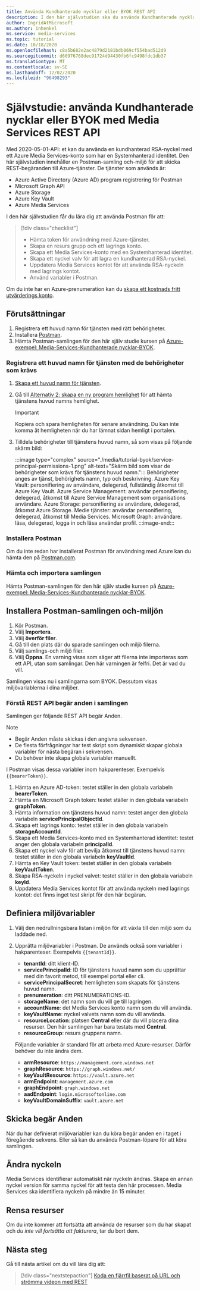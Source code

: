 ```yaml
---
title: Använda Kundhanterade nycklar eller BYOK REST API
description: I den här självstudien ska du använda Kundhanterade nycklar eller ta med din egen nyckel (BYOK) med ett Azure Media Services lagrings konto.
author: IngridAtMicrosoft
ms.author: inhenkel
ms.service: media-services
ms.topic: tutorial
ms.date: 10/18/2020
ms.openlocfilehash: c8a5b682e2ac4879d2181bdb069cf554bad512d9
ms.sourcegitcommit: d60976768dec91724d94430fb6fc9498fdc1db37
ms.translationtype: MT
ms.contentlocale: sv-SE
ms.lasthandoff: 12/02/2020
ms.locfileid: "96498293"
---
```

# <a name="tutorial-use-customer-managed-keys-or-byok-with-media-services-rest-api"></a>Självstudie: använda Kundhanterade nycklar eller BYOK med Media Services REST API

Med 2020-05-01-API: et kan du använda en kundhanterad RSA-nyckel med ett Azure Media Services-konto som har en Systemhanterad identitet. Den här självstudien innehåller en Postman-samling och-miljö för att skicka REST-begäranden till Azure-tjänster. De tjänster som används är:

- Azure Active Directory (Azure AD) program registrering för Postman
- Microsoft Graph API
- Azure Storage
- Azure Key Vault
- Azure Media Services

I den här självstudien får du lära dig att använda Postman för att:

> [!div class="checklist"]
> - Hämta token för användning med Azure-tjänster.
> - Skapa en resurs grupp och ett lagrings konto.
> - Skapa ett Media Services-konto med en Systemhanterad identitet.
> - Skapa ett nyckel valv för att lagra en kundhanterad RSA-nyckel.
> - Uppdatera Media Services kontot för att använda RSA-nyckeln med lagrings kontot.
> - Använd variabler i Postman.

Om du inte har en Azure-prenumeration kan du [skapa ett kostnads fritt utvärderings konto](https://azure.microsoft.com/free/).

## <a name="prerequisites"></a>Förutsättningar

1. Registrera ett huvud namn för tjänsten med rätt behörigheter.
1. Installera [Postman](https://www.postman.com).
1. Hämta Postman-samlingen för den här själv studie kursen på [Azure-exempel: Media-Services-Kundhanterade nycklar-BYOK](https://github.com/Azure-Samples/media-services-customer-managed-keys-byok).

### <a name="register-a-service-principal-with-the-needed-permissions"></a>Registrera ett huvud namn för tjänsten med de behörigheter som krävs

1. [Skapa ett huvud namn för tjänsten](../../active-directory/develop/howto-create-service-principal-portal.md).
1. Gå till [Alternativ 2: skapa en ny program hemlighet](../../active-directory/develop/howto-create-service-principal-portal.md#authentication-two-options) för att hämta tjänstens huvud namns hemlighet.

   > [!IMPORTANT]
   >Kopiera och spara hemligheten för senare användning. Du kan inte komma åt hemligheten när du har lämnat sidan hemligt i portalen.

1. Tilldela behörigheter till tjänstens huvud namn, så som visas på följande skärm bild:

   :::image type="complex" source="./media/tutorial-byok/service-principal-permissions-1.png" alt-text="Skärm bild som visar de behörigheter som krävs för tjänstens huvud namn.":::
   Behörigheter anges av tjänst, behörighets namn, typ och beskrivning. Azure Key Vault: personifiering av användare, delegerad, fullständig åtkomst till Azure Key Vault. Azure Service Management: användar personifiering, delegerad, åtkomst till Azure Service Management som organisations användare. Azure Storage: personifiering av användare, delegerad, åtkomst Azure Storage. Medie tjänster: användar personifiering, delegerad, åtkomst till Media Services. Microsoft Graph: användare. läsa, delegerad, logga in och läsa användar profil.
   :::image-end:::

### <a name="install-postman"></a>Installera Postman

Om du inte redan har installerat Postman för användning med Azure kan du hämta den på [Postman.com](https://www.postman.com/).

### <a name="download-and-import-the-collection"></a>Hämta och importera samlingen

Hämta Postman-samlingen för den här själv studie kursen på [Azure-exempel: Media-Services-Kundhanterade nycklar-BYOK](https://github.com/Azure-Samples/media-services-customer-managed-keys-byok).

## <a name="install-the-postman-collection-and-environment"></a>Installera Postman-samlingen och-miljön

1. Kör Postman.
1. Välj **Importera**.
1. Välj **överför filer**.
1. Gå till den plats där du sparade samlingen och miljö filerna.
1. Välj samlings-och miljö filer.
1. Välj **Öppna**. En varning visas som säger att filerna inte importeras som ett API, utan som samlingar. Den här varningen är felfri. Det är vad du vill.

Samlingen visas nu i samlingarna som BYOK. Dessutom visas miljövariablerna i dina miljöer.

### <a name="understand-the-rest-api-requests-in-the-collection"></a>Förstå REST API begär anden i samlingen

Samlingen ger följande REST API begär Anden.

> [!NOTE]
>
>- Begär Anden måste skickas i den angivna sekvensen.
>- De flesta förfrågningar har test skript som dynamiskt skapar globala variabler för nästa begäran i sekvensen.
>- Du behöver inte skapa globala variabler manuellt.

I Postman visas dessa variabler inom hakparenteser. Exempelvis `{{bearerToken}}`.

1. Hämta en Azure AD-token: testet ställer in den globala variabeln **bearerToken**.
2. Hämta en Microsoft Graph token: testet ställer in den globala variabeln **graphToken**.
3. Hämta information om tjänstens huvud namn: testet anger den globala variabeln **servicePrincipalObjectId**.
4. Skapa ett lagrings konto: testet ställer in den globala variabeln **storageAccountId**.
5. Skapa ett Media Services-konto med en Systemhanterad identitet: testet anger den globala variabeln **principalId**.
6. Skapa ett nyckel valv för att bevilja åtkomst till tjänstens huvud namn: testet ställer in den globala variabeln **keyVaultId**.
7. Hämta en Key Vault token: testet ställer in den globala variabeln **keyVaultToken**.
8. Skapa RSA-nyckeln i nyckel valvet: testet ställer in den globala variabeln **keyId**.
9. Uppdatera Media Services kontot för att använda nyckeln med lagrings kontot: det finns inget test skript för den här begäran.

## <a name="define-environment-variables"></a>Definiera miljövariabler

1. Välj den nedrullningsbara listan i miljön för att växla till den miljö som du laddade ned.
1. Upprätta miljövariabler i Postman. De används också som variabler i hakparenteser. Exempelvis `{{tenantId}}`.

    - **tenantId**: ditt klient-ID.
    - **servicePrincipalId**: ID för tjänstens huvud namn som du upprättar med din favorit metod, till exempel portal eller cli.
    - **servicePrincipalSecret**: hemligheten som skapats för tjänstens huvud namn.
    - **prenumeration**: ditt PRENUMERATIONS-ID.
    - **storageName**: det namn som du vill ge till lagringen.
    - **accountName**: det Media Services konto namn som du vill använda.
    - **keyVaultName**: nyckel valvets namn som du vill använda.
    - **resourceLocation**: platsen **Central** eller där du vill placera dina resurser. Den här samlingen har bara testats med **Central**.
    - **resourceGroup**: resurs gruppens namn.

    Följande variabler är standard för att arbeta med Azure-resurser. Därför behöver du inte ändra dem.

    - **armResource**: `https://management.core.windows.net`
    - **graphResource**: `https://graph.windows.net/`
    - **keyVaultResource**: `https://vault.azure.net`
    - **armEndpoint**: `management.azure.com`
    - **graphEndpoint**: `graph.windows.net`
    - **aadEndpoint**: `login.microsoftonline.com`
    - **keyVaultDomainSuffix**: `vault.azure.net`

## <a name="send-the-requests"></a>Skicka begär Anden

När du har definierat miljövariabler kan du köra begär anden en i taget i föregående sekvens. Eller så kan du använda Postman-löpare för att köra samlingen.

## <a name="change-the-key"></a>Ändra nyckeln

Media Services identifierar automatiskt när nyckeln ändras. Skapa en annan nyckel version för samma nyckel för att testa den här processen. Media Services ska identifiera nyckeln på mindre än 15 minuter.

## <a name="clean-up-resources"></a>Rensa resurser

Om du inte kommer att fortsätta att använda de resurser som du har skapat och *du inte vill fortsätta att fakturera*, tar du bort dem.

## <a name="next-steps"></a>Nästa steg

Gå till nästa artikel om du vill lära dig att:
> [!div class="nextstepaction"]
> [Koda en fjärrfil baserat på URL och strömma videon med REST](stream-files-tutorial-with-rest.md)